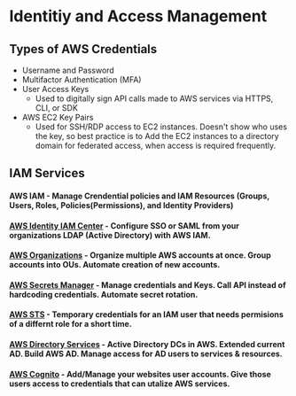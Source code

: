 # Identitiy and Access Management

## Types of AWS Credentials

- Username and Password
- Multifactor Authentication (MFA)
- User Access Keys
  - Used to digitally sign API calls made to AWS services via HTTPS, CLI, or SDK
- AWS EC2 Key Pairs
  - Used for SSH/RDP access to EC2 instances. Doesn't show who uses the key, so best practice is to Add the EC2 instances to a directory domain for federated access, when access is required frequently. 

## IAM Services

#### AWS IAM - Manage Crendential policies and IAM Resources (Groups, Users, Roles, Policies(Permissions), and Identity Providers)

#### [AWS Identity IAM Center](https://github.com/NetSecQuin/Quintessence/blob/main/Blue%20Pages/Cloud%20Security/AWS%20Services/AWS%20Identity%20IAM%20Center.md) - Configure SSO or SAML from your organizations LDAP (Active Directory) with AWS IAM. 

#### [AWS Organizations](https://github.com/NetSecQuin/Quintessence/blob/main/Blue%20Pages/Cloud%20Security/AWS%20Services/AWS%20Organizations.md) - Organize multiple AWS accounts at once. Group accounts into OUs. Automate creation of new accounts.

#### [AWS Secrets Manager](https://github.com/NetSecQuin/Quintessence/blob/main/Blue%20Pages/Cloud%20Security/AWS%20Services/AWS%20Secrets%20Manager.md) - Manage credentials and Keys. Call API instead of hardcoding credentials. Automate secret rotation.  

#### [AWS STS](https://github.com/NetSecQuin/Quintessence/blob/main/Blue%20Pages/Cloud%20Security/AWS%20Services/AWS%20STS.md) - Temporary credentials for an IAM user that needs permisions of a differnt role for a short time.

#### [AWS Directory Services](https://github.com/NetSecQuin/Quintessence/blob/main/Blue%20Pages/Cloud%20Security/AWS%20Services/AWS%20Directory%20Services.md) - Active Directory DCs in AWS. Extended current AD. Build AWS AD. Manage access for AD users to services & resources. 

#### [AWS Cognito](https://github.com/NetSecQuin/Quintessence/blob/main/Blue%20Pages/Cloud%20Security/AWS%20Services/AWS%20Cognito.md) - Add/Manage your websites user accounts. Give those users access to credentials that can utalize AWS services. 
